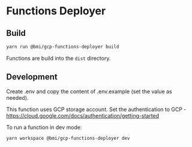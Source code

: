 # Functions Deployer

## Build

```bash
yarn run @bmi/gcp-functions-deployer build
```

Functions are build into the `dist` directory.

## Development

Create .env and copy the content of .env.example (set the value as needed).

This function uses GCP storage account. Set the authentication to GCP - https://cloud.google.com/docs/authentication/getting-started

To run a function in dev mode:

```bash
yarn workspace @bmi/gcp-functions-deployer dev
```

